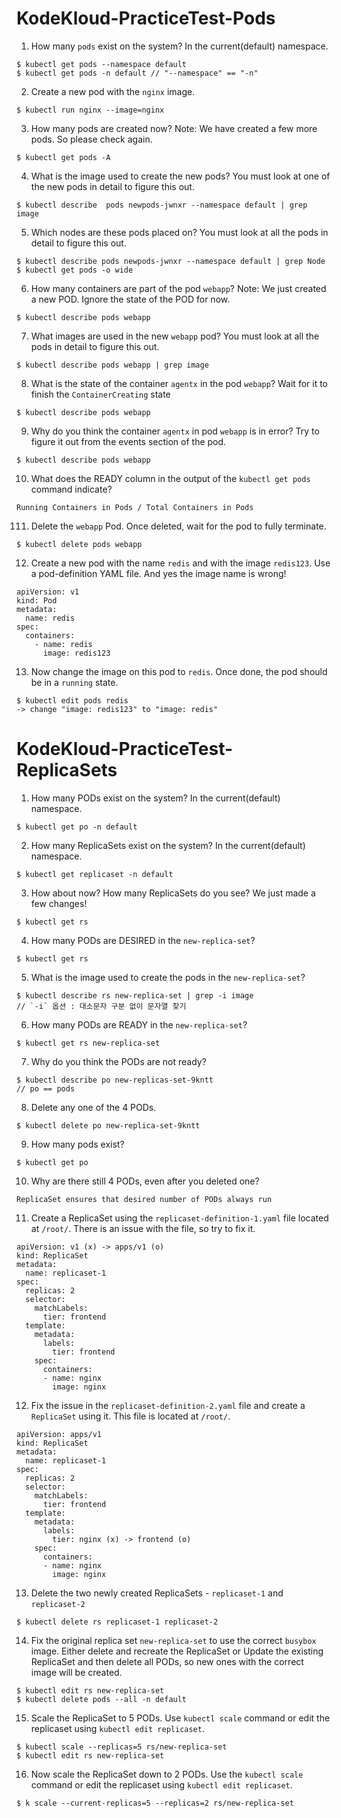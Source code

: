 # KodeKloud-PracticeTest-Pods
1. How many  `pods`  exist on the system? In the current(default) namespace.
```
$ kubectl get pods --namespace default
$ kubectl get pods -n default // "--namespace" == "-n"
```
2.  Create a new pod with the `nginx` image.
```
$ kubectl run nginx --image=nginx
```
3.  How many pods are created now? Note: We have created a few more pods. So please check again.
```
$ kubectl get pods -A
```
4. What is the image used to create the new pods? You must look at one of the new pods in detail to figure this out.
```
$ kubectl describe  pods newpods-jwnxr --namespace default | grep image
```
5. Which nodes are these pods placed on? You must look at all the pods in detail to figure this out.
```
$ kubectl describe pods newpods-jwnxr --namespace default | grep Node
$ kubectl get pods -o wide
```
6. How many containers are part of the pod  `webapp`? Note: We just created a new POD. Ignore the state of the POD for now.
```
$ kubectl describe pods webapp
```
7. What images are used in the new  `webapp`  pod? 
You must look at all the pods in detail to figure this out.
```
$ kubectl describe pods webapp | grep image
```
8. What is the state of the container  `agentx`  in the pod  `webapp`? Wait for it to finish the  `ContainerCreating`  state
```
$ kubectl describe pods webapp
``` 
9. Why do you think the container  `agentx`  in pod  `webapp`  is in error? Try to figure it out from the events section of the pod.
```
$ kubectl describe pods webapp
```
10. What does the READY column in the output of the `kubectl get pods` command indicate?
```
Running Containers in Pods / Total Containers in Pods
```
111. Delete the  `webapp`  Pod. Once deleted, wait for the pod to fully terminate.
```
$ kubectl delete pods webapp
```
12. Create a new pod with the name  `redis`  and with the image  `redis123`. Use a pod-definition YAML file. And yes the image name is wrong!
```
apiVersion: v1
kind: Pod
metadata: 
  name: redis
spec: 
  containers: 
    - name: redis
      image: redis123
```  
13. Now change the image on this pod to  `redis`. Once done, the pod should be in a  `running`  state.
```
$ kubectl edit pods redis
-> change "image: redis123" to "image: redis"
```

# KodeKloud-PracticeTest-ReplicaSets
1. How many PODs exist on the system? In the current(default) namespace.
```
$ kubectl get po -n default
```
2. How many ReplicaSets exist on the system? In the current(default) namespace.
```
$ kubectl get replicaset -n default
```
3. How about now? How many ReplicaSets do you see? We just made a few changes!
```
$ kubectl get rs 
```
4. How many PODs are DESIRED in the `new-replica-set`?
```
$ kubectl get rs
```
5. What is the image used to create the pods in the `new-replica-set`?
```
$ kubectl describe rs new-replica-set | grep -i image
// `-i` 옵션 : 대소문자 구분 없이 문자열 찾기
```
6. How many PODs are READY in the `new-replica-set`?
```
$ kubectl get rs new-replica-set
```
7. Why do you think the PODs are not ready?
```
$ kubectl describe po new-replicas-set-9kntt
// po == pods
```
8. Delete any one of the 4 PODs.
```
$ kubectl delete po new-replica-set-9kntt
```
9. How many pods exist?
```
$ kubectl get po
``` 
10. Why are there still 4 PODs, even after you deleted one?
```
ReplicaSet ensures that desired number of PODs always run
```
11. Create a ReplicaSet using the  `replicaset-definition-1.yaml`  file located at  `/root/`. There is an issue with the file, so try to fix it.
```
apiVersion: v1 (x) -> apps/v1 (o)
kind: ReplicaSet
metadata: 
  name: replicaset-1
spec: 
  replicas: 2
  selector: 
    matchLabels: 
      tier: frontend
  template: 
    metadata: 
      labels: 
        tier: frontend
    spec: 
      containers: 
      - name: nginx
        image: nginx
```
12. Fix the issue in the  `replicaset-definition-2.yaml`  file and create a  `ReplicaSet`  using it. This file is located at  `/root/`.
```
apiVersion: apps/v1
kind: ReplicaSet
metadata: 
  name: replicaset-1
spec: 
  replicas: 2
  selector: 
    matchLabels: 
      tier: frontend
  template: 
    metadata: 
      labels: 
        tier: nginx (x) -> frontend (o)
    spec: 
      containers: 
      - name: nginx
        image: nginx
```
13. Delete the two newly created ReplicaSets - `replicaset-1` and `replicaset-2`
```
$ kubectl delete rs replicaset-1 replicaset-2
```
14. Fix the original replica set  `new-replica-set`  to use the correct  `busybox`  image. Either delete and recreate the ReplicaSet or Update the existing ReplicaSet and then delete all PODs, so new ones with the correct image will be created.
```
$ kubectl edit rs new-replica-set
$ kubectl delete pods --all -n default
```
15. Scale the ReplicaSet to 5 PODs. Use  `kubectl scale`  command or edit the replicaset using  `kubectl edit replicaset`.
```
$ kubectl scale --replicas=5 rs/new-replica-set
$ kubectl edit rs new-replica-set
```
16. Now scale the ReplicaSet down to 2 PODs. Use the  `kubectl scale`  command or edit the replicaset using  `kubectl edit replicaset`.
```
$ k scale --current-replicas=5 --replicas=2 rs/new-replica-set
```
